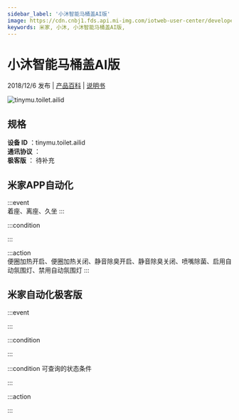 ```yaml
---
sidebar_label: '小沐智能马桶盖AI版'
image: https://cdn.cnbj1.fds.api.mi-img.com/iotweb-user-center/developer_1679070102936MoRxOlqV.png?GalaxyAccessKeyId=AKVGLQWBOVIRQ3XLEW&Expires=9223372036854775807&Signature=CNJcggx1gqpGhoqWDFbd498Glk4=
keywords: 米家, 小沐, 小沐智能马桶盖AI版, 
---
```

# 小沐智能马桶盖AI版

2018/12/6 发布 | [产品百科](https://home.mi.com/webapp/content/baike/product/index.html?model=tinymu.toilet.ailid/) | [说明书](https://home.mi.com/views/introduction.html?model=tinymu.toilet.ailid&region=cn)

![tinymu.toilet.ailid](https://cdn.cnbj1.fds.api.mi-img.com/iotweb-user-center/developer_1679070102936MoRxOlqV.png?GalaxyAccessKeyId=AKVGLQWBOVIRQ3XLEW&Expires=9223372036854775807&Signature=CNJcggx1gqpGhoqWDFbd498Glk4=)

## 规格  
> 
**设备 ID** ：tinymu.toilet.ailid  
**通讯协议** ：  
**极客版**  ： 待补充 


## 米家APP自动化  

:::event  
着座、离座、久坐
:::

:::condition  

:::

:::action   
便圈加热开启、便圈加热关闭、静音除臭开启、静音除臭关闭、喷嘴除菌、启用自动氛围灯、禁用自动氛围灯
:::

## 米家自动化极客版  

:::event  

:::

:::condition  

:::

:::condition 可查询的状态条件  

:::

:::action  

:::

        
